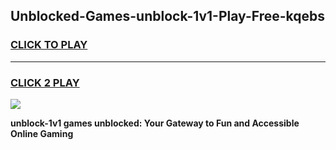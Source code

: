 
## Unblocked-Games-unblock-1v1-Play-Free-kqebs
<h3>
<a href="https://premium76.site?title=unblock-1v1&ref=18A1">CLICK TO PLAY</a></h3>
<hr>

<h3>
<a href="https://premium76.site?title=unblock-1v1&ref=18A1">CLICK 2 PLAY</a>
  
</h3>

<a href="https://premium76.site?title=unblock-1v1&ref=18A1"><img src="https://clearcache.store/games.png"></a>


**unblock-1v1 games unblocked: Your Gateway to Fun and Accessible Online Gaming**
